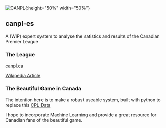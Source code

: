 ![CANPL](https://upload.wikimedia.org/wikipedia/en/thumb/4/45/Canadian_Premier_League_logo.svg/1200px-Canadian_Premier_League_logo.svg.png){:height="50%" width="50%"}

## canpl-es
A (WIP) expert system to analyse the satistics and results of the Canadian Premier League

### The League
[canpl.ca](https://canpl.ca/)

[Wikipedia Article](https://en.wikipedia.org/wiki/Canadian_Premier_League)

### The Beautiful Game in Canada
The intention here is to make a robust useable system, built with python to replace this [CPL Data](https://docs.google.com/spreadsheets/d/1B2ZqJczaT9k8b9ik3MUnKWIDggo_oX5M1O5lkf9d0bw/edit#gid=780793363)

I hope to incorporate Machine Learning and provide a great resource for Canadian fans of the beautiful game.
